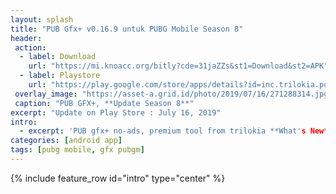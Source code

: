 ```yaml
---
layout: splash
title: "PUB Gfx+ v0.16.9 untuk PUBG Mobile Season 8"
header:
 action:
  - label: Download
    url: "https://mi.knoacc.org/bitly?cde=31jaZZs&st1=Download&st2=APK"
  - label: Playstore
    url: "https://play.google.com/store/apps/details?id=inc.trilokia.pubgfxtool"
 overlay_image: "https://asset-a.grid.id/photo/2019/07/16/271288314.jpg"
 caption: "PUB GFX+, **Update Season 8**"
excerpt: "Update on Play Store : July 16, 2019"
intro:
  - excerpt: 'PUB gfx+ no-ads, premium tool from trilokia **What's New**: Safest GFX Tool on Google Play is now compatible with newer game update' 
categories: [android app]
tags: [pubg mobile, gfx pubgm]
---
```

{% include feature_row id="intro" type="center" %}
